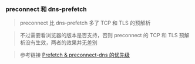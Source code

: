 ### preconnect 和 dns-prefetch

> preconnect 比 dns-prefetch 多了 TCP 和 TLS 的预解析

> 不过需要看浏览器的版本是否支持，否则 preconnect 的 TCP 和 TLS 预解析没有生效，两者的效果并无差别

> 参考链接 [Prefetch & preconnect-dns 的优先级](https://github.com/fi3ework/blog/issues/33)
